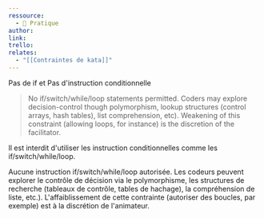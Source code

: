 ```yaml
---
ressource:
  - 🔧 Pratique
author: 
link: 
trello: 
relates:
  - "[[Contraintes de kata]]"
---
```

Pas de if et Pas d'instruction conditionnelle

> No if/switch/while/loop statements permitted. Coders may explore decision-control though polymorphism, lookup structures (control arrays, hash tables), list comprehension, etc). Weakening of this constraint (allowing loops, for instance) is the discretion of the facilitator.

Il est interdit d'utiliser les instruction conditionnelles comme les if/switch/while/loop.

Aucune instruction if/switch/while/loop autorisée. Les codeurs peuvent explorer le contrôle de décision via le polymorphisme, les structures de recherche (tableaux de contrôle, tables de hachage), la compréhension de liste, etc.). L'affaiblissement de cette contrainte (autoriser des boucles, par exemple) est à la discrétion de l'animateur.
